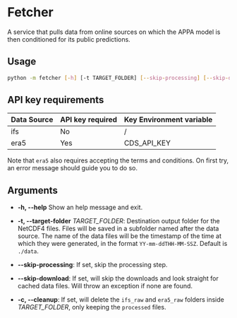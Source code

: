 # Fetcher

A service that pulls data from online sources on which the APPA model is then conditioned for its public predictions.

## Usage

```bash
python -m fetcher [-h] [-t TARGET_FOLDER] [--skip-processing] [--skip-download] [-c]
```

## API key requirements

| Data Source | API  key required | Key Environment variable |
|-------------|-------------------|--------------------------|
| ifs         | No                | /                        |
| era5        | Yes               | CDS_API_KEY              |

Note that `era5` also requires accepting the terms and conditions. On first try, an error message should guide you to do so.

## Arguments

- **-h, --help**
    Show an help message and exit.

- **-t, --target-folder** _TARGET_FOLDER_: Destination output folder for the NetCDF4 files. Files will be saved in a subfolder named after the data source. The name of the data files will be the timestamp of the time at which they were generated, in the format `YY-mm-ddTHH-MM-SSZ`. Default is `./data`.
- **--skip-processing**: If set, skip the processing step.
- **--skip-download**: If set, will skip the downloads and look straight for cached data files. Will throw an exception if none are found.
- **-c, --cleanup**: If set, will delete the `ifs_raw` and `era5_raw` folders inside _TARGET_FOLDER_, only keeping the `processed` files.
